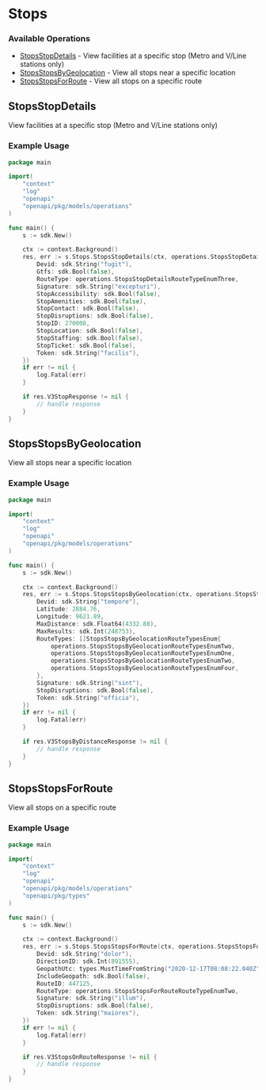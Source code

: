 # Stops

### Available Operations

* [StopsStopDetails](#stopsstopdetails) - View facilities at a specific stop (Metro and V/Line stations only)
* [StopsStopsByGeolocation](#stopsstopsbygeolocation) - View all stops near a specific location
* [StopsStopsForRoute](#stopsstopsforroute) - View all stops on a specific route

## StopsStopDetails

View facilities at a specific stop (Metro and V/Line stations only)

### Example Usage

```go
package main

import(
	"context"
	"log"
	"openapi"
	"openapi/pkg/models/operations"
)

func main() {
    s := sdk.New()

    ctx := context.Background()
    res, err := s.Stops.StopsStopDetails(ctx, operations.StopsStopDetailsRequest{
        Devid: sdk.String("fugit"),
        Gtfs: sdk.Bool(false),
        RouteType: operations.StopsStopDetailsRouteTypeEnumThree,
        Signature: sdk.String("excepturi"),
        StopAccessibility: sdk.Bool(false),
        StopAmenities: sdk.Bool(false),
        StopContact: sdk.Bool(false),
        StopDisruptions: sdk.Bool(false),
        StopID: 270008,
        StopLocation: sdk.Bool(false),
        StopStaffing: sdk.Bool(false),
        StopTicket: sdk.Bool(false),
        Token: sdk.String("facilis"),
    })
    if err != nil {
        log.Fatal(err)
    }

    if res.V3StopResponse != nil {
        // handle response
    }
}
```

## StopsStopsByGeolocation

View all stops near a specific location

### Example Usage

```go
package main

import(
	"context"
	"log"
	"openapi"
	"openapi/pkg/models/operations"
)

func main() {
    s := sdk.New()

    ctx := context.Background()
    res, err := s.Stops.StopsStopsByGeolocation(ctx, operations.StopsStopsByGeolocationRequest{
        Devid: sdk.String("tempore"),
        Latitude: 2884.76,
        Longitude: 9621.89,
        MaxDistance: sdk.Float64(4332.88),
        MaxResults: sdk.Int(248753),
        RouteTypes: []StopsStopsByGeolocationRouteTypesEnum{
            operations.StopsStopsByGeolocationRouteTypesEnumTwo,
            operations.StopsStopsByGeolocationRouteTypesEnumOne,
            operations.StopsStopsByGeolocationRouteTypesEnumTwo,
            operations.StopsStopsByGeolocationRouteTypesEnumFour,
        },
        Signature: sdk.String("sint"),
        StopDisruptions: sdk.Bool(false),
        Token: sdk.String("officia"),
    })
    if err != nil {
        log.Fatal(err)
    }

    if res.V3StopsByDistanceResponse != nil {
        // handle response
    }
}
```

## StopsStopsForRoute

View all stops on a specific route

### Example Usage

```go
package main

import(
	"context"
	"log"
	"openapi"
	"openapi/pkg/models/operations"
	"openapi/pkg/types"
)

func main() {
    s := sdk.New()

    ctx := context.Background()
    res, err := s.Stops.StopsStopsForRoute(ctx, operations.StopsStopsForRouteRequest{
        Devid: sdk.String("dolor"),
        DirectionID: sdk.Int(891555),
        GeopathUtc: types.MustTimeFromString("2020-12-17T08:08:22.040Z"),
        IncludeGeopath: sdk.Bool(false),
        RouteID: 447125,
        RouteType: operations.StopsStopsForRouteRouteTypeEnumTwo,
        Signature: sdk.String("illum"),
        StopDisruptions: sdk.Bool(false),
        Token: sdk.String("maiores"),
    })
    if err != nil {
        log.Fatal(err)
    }

    if res.V3StopsOnRouteResponse != nil {
        // handle response
    }
}
```
